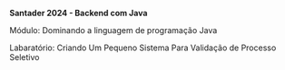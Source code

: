 **Santader 2024 - Backend com Java**

Módulo: Dominando a linguagem de programação Java

Labaratório: Criando Um Pequeno Sistema Para Validação de Processo Seletivo
